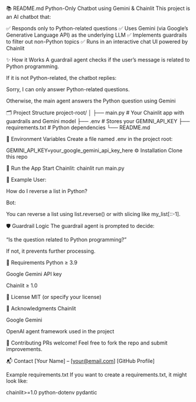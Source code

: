 📚 README.md
Python-Only Chatbot using Gemini & Chainlit
This project is an AI chatbot that:

✅ Responds only to Python-related questions
✅ Uses Gemini (via Google’s Generative Language API) as the underlying LLM
✅ Implements guardrails to filter out non-Python topics
✅ Runs in an interactive chat UI powered by Chainlit

✨ How it Works
A guardrail agent checks if the user’s message is related to Python programming.

If it is not Python-related, the chatbot replies:

Sorry, I can only answer Python-related questions.

Otherwise, the main agent answers the Python question using Gemini

🗂 Project Structure
project-root/
│
├── main.py            # Your Chainlit app with guardrails and Gemini model
├── .env               # Stores your GEMINI_API_KEY
├── requirements.txt   # Python dependencies
└── README.md


🔑 Environment Variables
Create a file named .env in the project root:

GEMINI_API_KEY=your_google_gemini_api_key_here
⚙️ Installation
Clone this repo

🚀 Run the App
Start Chainlit:
chainlit run main.py


💬 Example
User:

How do I reverse a list in Python?

Bot:

You can reverse a list using list.reverse() or with slicing like my_list[::-1].

🛡 Guardrail Logic
The guardrail agent is prompted to decide:

“Is the question related to Python programming?”

If not, it prevents further processing.

📝 Requirements
Python ≥ 3.9

Google Gemini API key

Chainlit ≥ 1.0

📄 License
MIT (or specify your license)

🙌 Acknowledgments
Chainlit

Google Gemini

OpenAI agent framework used in the project

🤝 Contributing
PRs welcome! Feel free to fork the repo and submit improvements.

📬 Contact
[Your Name] – [your@email.com]
[GitHub Profile]

Example requirements.txt
If you want to create a requirements.txt, it might look like:

chainlit>=1.0
python-dotenv
pydantic


